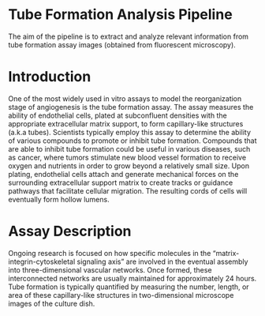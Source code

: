 # Tube Formation Analysis Pipeline
The aim of the pipeline is to extract and analyze relevant information from tube formation assay images (obtained from fluorescent microscopy).

# Introduction
One of the most widely used in vitro assays to model the reorganization stage of angiogenesis is the tube formation assay. The assay measures the ability of endothelial cells, plated at subconfluent densities with the appropriate extracellular matrix support, to form capillary-like structures (a.k.a tubes). Scientists typically employ this assay to determine the ability of various compounds to promote or inhibit tube formation. Compounds that are able to inhibit tube formation could be useful in various diseases, such as cancer, where tumors stimulate new blood vessel formation to receive oxygen and nutrients in order to grow beyond a relatively small size. 
Upon plating, endothelial cells attach and generate mechanical forces on the surrounding extracellular support matrix to create tracks or guidance pathways that facilitate cellular migration. The resulting cords of cells will eventually form hollow lumens.


# Assay Description
Ongoing research is focused on how specific molecules in the “matrix-integrin-cytoskeletal signaling axis” are involved in the eventual assembly into three-dimensional vascular networks. Once formed, these interconnected networks are usually maintained for approximately 24 hours. Tube formation is typically quantified by measuring the number, length, or area of these capillary-like structures in two-dimensional microscope images of the culture dish.   
